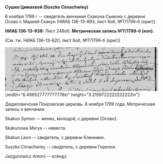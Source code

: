 **Сушко Цимахвей (Suszko Cimachwiey)**

8 ноября 1799 г -- свидетель венчания Скакуна Сымона с деревни Осово с
Марией Скакун (НИАБ 136-13-893, лист 6об, №7/1799-б (ориг))

**НИАБ 136-13-938:** Лист 248об. **Метрическая запись №7/1799-б (коп).**

(См. тж. НИАБ 136-13-920, лист 6об, №7/1799-б (ориг))

![](./media/f54269a5f1e417ca6cfc6f491ca0bcec68fd69d8.png){width="6.496527777777778in"
height="3.2159722222222222in"}

Дедиловичская Покровская церковь. 8 ноября 1799 года. Метрическая запись
о венчании.

Skakun Symon -- жених, молодой, с деревни \[Осово\].

Skakunowa Marya -- невеста.

Skakun Leon -- свидетель, с деревни Клинники.

Suszko Cimachwiey -- свидетель, с деревни Горелое.

Jazgunowicz Antoni -- ксёндз.
